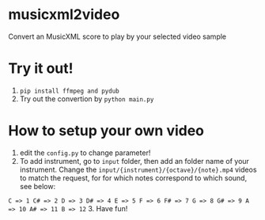 # musicxml2video
Convert an MusicXML score to play by your selected video sample

# Try it out!

1. `pip install ffmpeg and pydub`
2. Try out the convertion by `python main.py`

# How to setup your own video
1. edit the `config.py` to change parameter!
2. To add instrument, go to `input` folder, then add an folder name of your instrument. Change the `input/{instrument}/{octave}/{note}.mp4` videos to match the request, for for which notes correspond to which sound, see below:

`
C => 1
C# => 2
D => 3
D# => 4
E => 5
F => 6
F# => 7
G => 8
G# => 9
A => 10
A# => 11
B => 12
`
3. Have fun!
